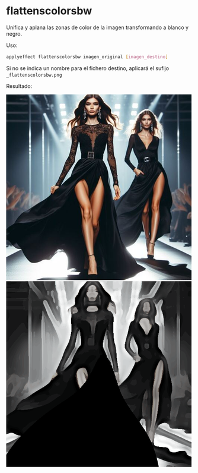 # flattenscolorsbw

Unifica y aplana las zonas de color de la imagen transformando a blanco y negro.

Uso:

``` sh
applyeffect flattenscolorsbw imagen_original [imagen_destino]
```

Si no se indica un nombre para el fichero destino, aplicará el sufijo `_flattenscolorsbw.png`

Resultado:

![imagen original](../../images/image.jpg)
![flattenscolorsbw](../../images/image_flattenscolorsbw.png)
